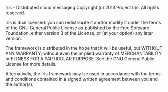 Iris - Distributed cloud messaging
Copyright (c) 2013 Project Iris. All rights reserved.

Iris is dual licensed: you can redistribute it and/or modify it under the terms
of the GNU General Public License as published by the Free Software Foundation,
either version 3 of the License, or (at your option) any later version.

The framework is distributed in the hope that it will be useful, but WITHOUT ANY
WARRANTY; without even the implied warranty of MERCHANTABILITY or FITNESS FOR A
PARTICULAR PURPOSE.  See the GNU General Public License for more details.

Alternatively, the Iris framework may be used in accordance with the terms and
conditions contained in a signed written agreement between you and the author(s).
